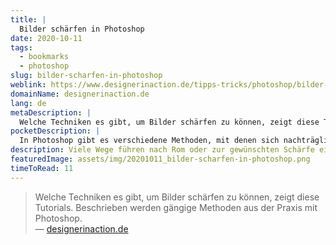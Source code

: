 ```yaml
---
title: |
  Bilder schärfen in Photoshop
date: 2020-10-11
tags:
  - bookmarks
  - photoshop
slug: bilder-scharfen-in-photoshop
weblink: https://www.designerinaction.de/tipps-tricks/photoshop/bilder-schaerfen/
domainName: designerinaction.de
lang: de
metaDescription: |
  Welche Techniken es gibt, um Bilder schärfen zu können, zeigt diese Tutorials. Beschrieben werden gängige Methoden aus der Praxis mit Photoshop.
pocketDescription: |
  In Photoshop gibt es verschiedene Methoden, mit denen sich nachträglich Bilder schärfen lassen. Hier kommen einige gängige und bewährte Techniken aus der Praxis. Mit Tutorials und Tipps zu Unscharf maskieren, Hochpassfilter, Relieffilter, Luminanzmaske, Camera RAW und mehr.
description: Viele Wege führen nach Rom oder zur gewünschten Schärfe eines Bildes. Im Artikel werden verschiedene Methoden in Photoshop gezeigt.
featuredImage: assets/img/20201011_bilder-scharfen-in-photoshop.png
timeToRead: 11
---
```

<blockquote lang="de">Welche Techniken es gibt, um Bilder schärfen zu können, zeigt diese Tutorials. Beschrieben werden gängige Methoden aus der Praxis mit Photoshop.
<footer>— <a href="https://www.designerinaction.de/tipps-tricks/photoshop/bilder-schaerfen/">designerinaction.de</a></footer></blockquote>

